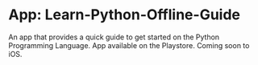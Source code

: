 #  App: Learn-Python-Offline-Guide 
An app that provides a quick guide to get started on the Python Programming Language. App available on the Playstore. Coming soon to iOS.
